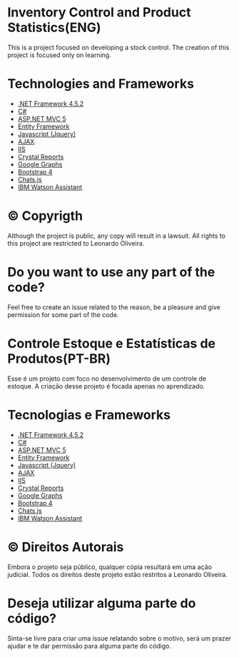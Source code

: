 # Inventory Control and Product Statistics(ENG)
This is a project focused on developing a stock control.
The creation of this project is focused only on learning.

# Technologies and Frameworks
- [.NET Framework 4.5.2](https://docs.microsoft.com/en-us/dotnet/framework/)
- [C#](https://docs.microsoft.com/en-us/dotnet/csharp/)
- [ASP.NET MVC 5](https://docs.microsoft.com/pt-br/aspnet/mvc/overview/getting-started/introduction/getting-started)
- [Entity Framework](https://docs.microsoft.com/pt-br/ef/)
- [Javascript (Jquery)](https://api.jquery.com/)
- [AJAX](https://api.jquery.com/category/ajax/)
- [IIS](https://docs.microsoft.com/en-us/iis/get-started/whats-new-in-iis-10-version-1709/new-features-introduced-in-iis-10-1709)
- [Crystal Reports](https://www.crystalreports.com/)
- [Google Graphs](https://developers.google.com/chart/)
- [Bootstrap 4](https://getbootstrap.com/docs/4.0/getting-started/introduction/)
- [Chats.js](https://www.chartjs.org/)
- [IBM Watson Assistant](https://www.ibm.com/cloud/watson-assistant/)

# © Copyrigth 
Although the project is public, any copy will result in a lawsuit. All rights to this project are restricted to Leonardo Oliveira.

# Do you want to use any part of the code?
Feel free to create an issue related to the reason, be a pleasure and give permission for some part of the code.



# Controle Estoque e Estatísticas de Produtos(PT-BR)
Esse é um projeto com foco no desenvolvimento de um controle de estoque.
A criação desse projeto é focada apenas no aprendizado.

# Tecnologias e Frameworks
- [.NET Framework 4.5.2](https://docs.microsoft.com/en-us/dotnet/framework/)
- [C#](https://docs.microsoft.com/en-us/dotnet/csharp/)
- [ASP.NET MVC 5](https://docs.microsoft.com/pt-br/aspnet/mvc/overview/getting-started/introduction/getting-started)
- [Entity Framework](https://docs.microsoft.com/pt-br/ef/)
- [Javascript (Jquery)](https://api.jquery.com/)
- [AJAX](https://api.jquery.com/category/ajax/)
- [IIS](https://docs.microsoft.com/en-us/iis/get-started/whats-new-in-iis-10-version-1709/new-features-introduced-in-iis-10-1709)
- [Crystal Reports](https://www.crystalreports.com/)
- [Google Graphs](https://developers.google.com/chart/)
- [Bootstrap 4](https://getbootstrap.com/docs/4.0/getting-started/introduction/)
- [Chats.js](https://www.chartjs.org/)
- [IBM Watson Assistant](https://www.ibm.com/cloud/watson-assistant/)

# © Direitos Autorais 
Embora o projeto seja público, qualquer cópia resultará em uma ação judicial. Todos os direitos deste projeto estão restritos a Leonardo Oliveira.

# Deseja utilizar alguma parte do código?
Sinta-se livre para criar uma issue relatando sobre o motivo, será um prazer ajudar e te dar permissão para alguma parte do código.
